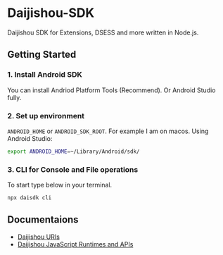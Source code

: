 # Daijishou-SDK
Daijishou SDK for Extensions, DSESS and more written in Node.js.

## Getting Started
### 1. Install Android SDK
You can install Andriod Platform Tools (Recommend). Or Android Studio fully.

### 2. Set up environment
`ANDROID_HOME` or `ANDROID_SDK_ROOT`. For example I am on macos. Using Android Studio:
``` sh
export ANDROID_HOME=~/Library/Android/sdk/
```

### 3. CLI for Console and File operations
To start type below in your terminal.
``` sh
npx daisdk cli 
```

## Documentaions
 - [Daijishou URIs](./docs/daijishou_uris.md)
 - [Daijishou JavaScript Runtimes and APIs](./docs/runtimes_and_apis.md)
